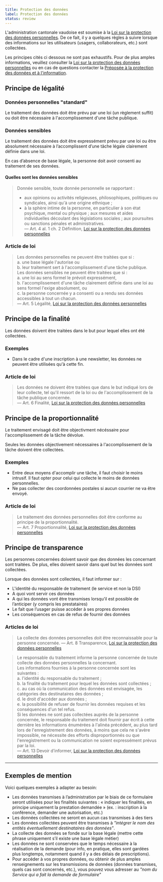 ```yaml
---
title: Protection des données
label: Protection des données
status: review
---
```

L'administration cantonale vaudoise est soumise à la [Loi sur la protection des
données
personnelles](https://prestations.vd.ch/pub/blv-publication/actes/consolide/172.65?key=1548146253812&id=cf9df545-13f7-4106-a95b-9b3ab8fa8b01).
De ce fait, il y a quelques règles à suivre lorsque des informations sur les
utilisateurs (usagers, collaborateurs, etc.) sont collectées.

Les principes cités ci dessous ne sont pas exhaustifs. Pour de plus amples
informations, veuillez consulter la [Loi sur la protection des données
personnelles](https://prestations.vd.ch/pub/blv-publication/actes/consolide/172.65?key=1548146253812&id=cf9df545-13f7-4106-a95b-9b3ab8fa8b01)
ou en cas de questions contacter la [Préposée à la protection des données et à
l'information](https://www.vd.ch/toutes-les-autorites/preposee-a-la-protection-des-donnees-et-a-linformation/).

## Principe de légalité

### Données personnelles "standard"

Le traitement des données doit être prévu par une loi (un règlement suffit) ou
doit être nécessaire à l'accomplissement d'une tâche publique.

### Données sensibles

Le traitement des données doit être expressément prévu par une loi ou être
absolument nécessaire à l’accomplissent d’une tâche légale clairement définie
dans une loi.

En cas d’absence de base légale, la personne doit avoir consenti au traitement
de ses données.

#### Quelles sont les données sensibles

> Donnée sensible, toute donnée personnelle se rapportant :
> - aux opinions ou activités religieuses, philosophiques, politiques ou syndicales, ainsi qu'à une origine ethnique ;
> - à la sphère intime de la personne, en particulier à son état psychique, mental ou physique ;
> aux mesures et aides individuelles découlant des législations sociales ;
> aux poursuites ou sanctions pénales et administratives.  
> &mdash; Art. 4 al. 1 ch. 2 Définition, [Loi sur la protection des données personnelles](https://prestations.vd.ch/pub/blv-publication/actes/consolide/172.65?key=1548146253812&id=cf9df545-13f7-4106-a95b-9b3ab8fa8b01)

### Article de loi

> Les données personnelles ne peuvent être traitées que si :  
> a. une base légale l'autorise ou  
> b. leur traitement sert à l'accomplissement d'une tâche publique.  
> Les données sensibles ne peuvent être traitées que si :  
> a. une loi au sens formel le prévoit expressément,  
> b. l'accomplissement d'une tâche clairement définie dans une loi au sens formel l'exige absolument, ou  
> c. la personne concernée y a consenti ou a rendu ses données accessibles à tout un chacun.  
> &mdash; Art. 5 Légalité, [Loi sur la protection des données personnelles](https://prestations.vd.ch/pub/blv-publication/actes/consolide/172.65?key=1548146253812&id=cf9df545-13f7-4106-a95b-9b3ab8fa8b01)

## Principe de la finalité

Les données doivent être traitées dans le but pour lequel elles ont été
collectées.

### Exemples

-  Dans le cadre d'une inscription à une newsletter, les données ne peuvent être
   utilisées qu'à cette fin.

### Article de loi

> Les données ne doivent être traitées que dans le but indiqué lors de leur
> collecte, tel qu'il ressort de la loi ou de l'accomplissement de la tâche
> publique concernée.  
> &mdash; Art. 6 Finalité, [Loi sur la protection des données personnelles](https://prestations.vd.ch/pub/blv-publication/actes/consolide/172.65?key=1548146253812&id=cf9df545-13f7-4106-a95b-9b3ab8fa8b01)

## Principe de la proportionnalité

Le traitement envisagé doit être objectivment nécéssaire pour l'accomplissement
de la tâche dévolue.  

Seules les données objectivement nécessaires à l'accomplissement de la tâche
doivent être collectées.

### Exemples

- Entre deux moyens d'accomplir une tâche, il faut choisir le moins intrusif.
  Il faut opter pour celui qui collecte le moins de données personnelles.
- Ne pas collecter des coordonnées postales si aucun courrier ne va être
  envoyé.

### Article de loi

> Le traitement des données personnelles doit être conforme au principe de la
> proportionnalité.  
> &mdash; Art. 7 Proportionnalité, [Loi sur la protection des données personnelles](https://prestations.vd.ch/pub/blv-publication/actes/consolide/172.65?key=1548146253812&id=cf9df545-13f7-4106-a95b-9b3ab8fa8b01)

## Principe de transparence

Les personnes concernées doivent savoir que des données les concernant sont
traitées. De plus, elles doivent savoir dans quel but les données sont
collectées.

Lorsque des données sont collectées, il faut informer sur :

- L'identité du responsable de traitement (le service et non la DSI)
- A quoi vont servir ces données
- A qui les données vont être transmises lorsqu’il est possible de l’anticiper (y compris les prestataires)
- Le fait que l’usager puisse accéder à ses propres données 
- Les conséquences en cas de refus de fournir des données

### Articles de loi

> La collecte des données personnelles doit être reconnaissable pour la personne concernée.
> &mdash; Art. 8 Transparence, [Loi sur la protection des données personnelles](https://prestations.vd.ch/pub/blv-publication/actes/consolide/172.65?key=1548146253812&id=cf9df545-13f7-4106-a95b-9b3ab8fa8b01)

> Le responsable du traitement informe la personne concernée de toute collecte des données personnelles la concernant.  
> Les informations fournies à la personne concernée sont les suivantes :  
> a. l'identité du responsable du traitement ;  
> b. la finalité du traitement pour lequel les données sont collectées ;  
> c. au cas où la communication des données est envisagée, les catégories des destinataires des données ;  
> d. le droit d'accéder aux données ;  
> e. la possibilité de refuser de fournir les données requises et les conséquences d'un tel refus.  
> Si les données ne sont pas collectées auprès de la personne concernée, le responsable du traitement doit fournir par écrit à cette dernière les informations énumérées à l'alinéa précédent, au plus tard lors de l'enregistrement des données, à moins que cela ne s'avère impossible, ne nécessite des efforts disproportionnés ou que l'enregistrement ou la communication ne soient expressément prévus par la loi.  
> &mdash; Art. 13 Devoir d’informer, [Loi sur la protection des données personnelles](https://prestations.vd.ch/pub/blv-publication/actes/consolide/172.65?key=1548146253812&id=cf9df545-13f7-4106-a95b-9b3ab8fa8b01)

---

## Exemples de mention

Voici quelques exemples à adapter au besoin:

- Les données transmises à l’administration par le biais de ce formulaire seront
  utilisées pour les finalités suivantes : « indiquer les finalités, en principe
  uniquement la prestation demandée » (ex. : inscription à la conférence,
  demander une autorisation, etc.)
- Les données collectées ne seront en aucun cas transmises à des tiers
- Les données collectées peuvent être transmises à _"intégrer le nom des entités
  éventuellement destinataires des données"_.
- La collecte des données se fonde sur la base légale (mettre cette phrase
  uniquement s’il existe une base légale métier)
- Les données ne sont conservées que le temps nécessaire à la réalisation de la
  demande (pour info, en pratique, elles sont gardées plus longtemps, notamment
  quand il y a des délais de prescriptions).
- Pour accéder à vos propres données, ou obtenir de plus amples renseignements
  sur les transmissions de données (données transmises, quels cas sont
  concernés, etc.), vous pouvez vous adresser au _"nom du Service qui a fait la
  demande de formulaire"_
